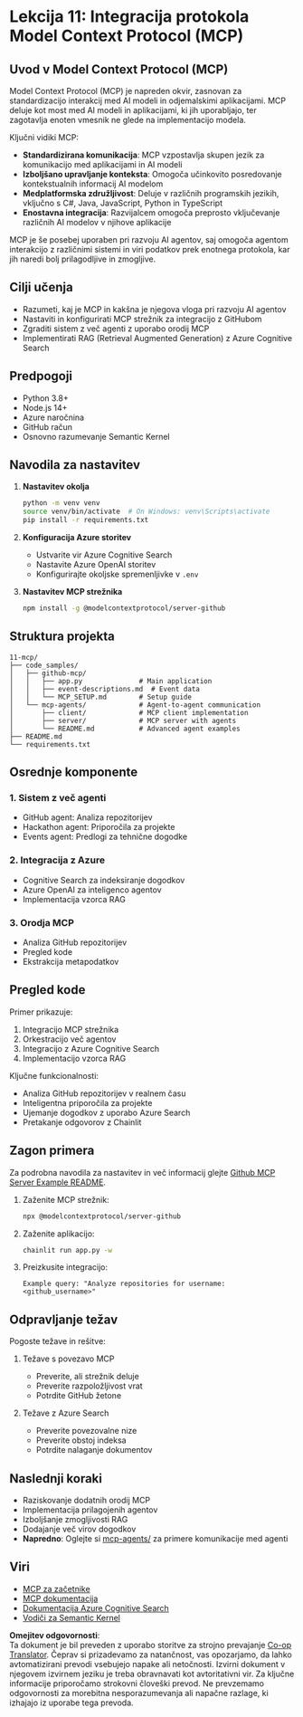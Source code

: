 <!--
CO_OP_TRANSLATOR_METADATA:
{
  "original_hash": "e255edb8423b34b4bba20263ef38f208",
  "translation_date": "2025-08-21T12:47:41+00:00",
  "source_file": "11-mcp/README.md",
  "language_code": "sl"
}
-->
# Lekcija 11: Integracija protokola Model Context Protocol (MCP)

## Uvod v Model Context Protocol (MCP)

Model Context Protocol (MCP) je napreden okvir, zasnovan za standardizacijo interakcij med AI modeli in odjemalskimi aplikacijami. MCP deluje kot most med AI modeli in aplikacijami, ki jih uporabljajo, ter zagotavlja enoten vmesnik ne glede na implementacijo modela.

Ključni vidiki MCP:

- **Standardizirana komunikacija**: MCP vzpostavlja skupen jezik za komunikacijo med aplikacijami in AI modeli
- **Izboljšano upravljanje konteksta**: Omogoča učinkovito posredovanje kontekstualnih informacij AI modelom
- **Medplatformska združljivost**: Deluje v različnih programskih jezikih, vključno s C#, Java, JavaScript, Python in TypeScript
- **Enostavna integracija**: Razvijalcem omogoča preprosto vključevanje različnih AI modelov v njihove aplikacije

MCP je še posebej uporaben pri razvoju AI agentov, saj omogoča agentom interakcijo z različnimi sistemi in viri podatkov prek enotnega protokola, kar jih naredi bolj prilagodljive in zmogljive.

## Cilji učenja
- Razumeti, kaj je MCP in kakšna je njegova vloga pri razvoju AI agentov
- Nastaviti in konfigurirati MCP strežnik za integracijo z GitHubom
- Zgraditi sistem z več agenti z uporabo orodij MCP
- Implementirati RAG (Retrieval Augmented Generation) z Azure Cognitive Search

## Predpogoji
- Python 3.8+
- Node.js 14+
- Azure naročnina
- GitHub račun
- Osnovno razumevanje Semantic Kernel

## Navodila za nastavitev

1. **Nastavitev okolja**
   ```bash
   python -m venv venv
   source venv/bin/activate  # On Windows: venv\Scripts\activate
   pip install -r requirements.txt
   ```

2. **Konfiguracija Azure storitev**
   - Ustvarite vir Azure Cognitive Search
   - Nastavite Azure OpenAI storitev
   - Konfigurirajte okoljske spremenljivke v `.env`

3. **Nastavitev MCP strežnika**
   ```bash
   npm install -g @modelcontextprotocol/server-github
   ```

## Struktura projekta

```
11-mcp/
├── code_samples/
│   ├── github-mcp/
│   │   ├── app.py              # Main application
│   │   ├── event-descriptions.md  # Event data
│   │   └── MCP_SETUP.md        # Setup guide
│   └── mcp-agents/             # Agent-to-agent communication
│       ├── client/             # MCP client implementation
│       ├── server/             # MCP server with agents
│       └── README.md           # Advanced agent examples
├── README.md
└── requirements.txt
```

## Osrednje komponente

### 1. Sistem z več agenti
- GitHub agent: Analiza repozitorijev
- Hackathon agent: Priporočila za projekte
- Events agent: Predlogi za tehnične dogodke

### 2. Integracija z Azure
- Cognitive Search za indeksiranje dogodkov
- Azure OpenAI za inteligenco agentov
- Implementacija vzorca RAG

### 3. Orodja MCP
- Analiza GitHub repozitorijev
- Pregled kode
- Ekstrakcija metapodatkov

## Pregled kode

Primer prikazuje:
1. Integracijo MCP strežnika
2. Orkestracijo več agentov
3. Integracijo z Azure Cognitive Search
4. Implementacijo vzorca RAG

Ključne funkcionalnosti:
- Analiza GitHub repozitorijev v realnem času
- Inteligentna priporočila za projekte
- Ujemanje dogodkov z uporabo Azure Search
- Pretakanje odgovorov z Chainlit

## Zagon primera

Za podrobna navodila za nastavitev in več informacij glejte [Github MCP Server Example README](./code_samples/github-mcp/README.md).

1. Zaženite MCP strežnik:
   ```bash
   npx @modelcontextprotocol/server-github
   ```

2. Zaženite aplikacijo:
   ```bash
   chainlit run app.py -w
   ```

3. Preizkusite integracijo:
   ```
   Example query: "Analyze repositories for username: <github_username>"
   ```

## Odpravljanje težav

Pogoste težave in rešitve:
1. Težave s povezavo MCP
   - Preverite, ali strežnik deluje
   - Preverite razpoložljivost vrat
   - Potrdite GitHub žetone

2. Težave z Azure Search
   - Preverite povezovalne nize
   - Preverite obstoj indeksa
   - Potrdite nalaganje dokumentov

## Naslednji koraki
- Raziskovanje dodatnih orodij MCP
- Implementacija prilagojenih agentov
- Izboljšanje zmogljivosti RAG
- Dodajanje več virov dogodkov
- **Napredno**: Oglejte si [mcp-agents/](../../../11-mcp/code_samples/mcp-agents) za primere komunikacije med agenti

## Viri
- [MCP za začetnike](https://aka.ms/mcp-for-beginners)  
- [MCP dokumentacija](https://github.com/microsoft/semantic-kernel/tree/main/python/semantic-kernel/semantic_kernel/connectors/mcp)
- [Dokumentacija Azure Cognitive Search](https://learn.microsoft.com/azure/search/)
- [Vodiči za Semantic Kernel](https://learn.microsoft.com/semantic-kernel/)

**Omejitev odgovornosti**:  
Ta dokument je bil preveden z uporabo storitve za strojno prevajanje [Co-op Translator](https://github.com/Azure/co-op-translator). Čeprav si prizadevamo za natančnost, vas opozarjamo, da lahko avtomatizirani prevodi vsebujejo napake ali netočnosti. Izvirni dokument v njegovem izvirnem jeziku je treba obravnavati kot avtoritativni vir. Za ključne informacije priporočamo strokovni človeški prevod. Ne prevzemamo odgovornosti za morebitna nesporazumevanja ali napačne razlage, ki izhajajo iz uporabe tega prevoda.